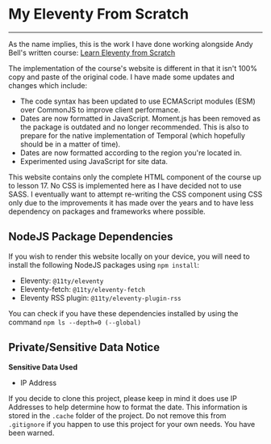 # My Eleventy From Scratch
---

As the name implies, this is the work I have done working alongside Andy Bell's written course: [Learn Eleventy from Scratch](https://learneleventyfromscratch.com/)

The implementation of the course's website is different in that it isn't 100% copy and paste of the original code. I have made some updates and changes which include:

- The code syntax has been updated to use ECMAScript modules (ESM) over CommonJS to improve client performance.
- Dates are now formatted in JavaScript. Moment.js has been removed as the package is outdated and no longer recommended. This is also to prepare for the native implementation of Temporal (which hopefully should be in a matter of time).
- Dates are now formatted according to the region you're located in.
- Experimented using JavaScript for site data.

This website contains only the complete HTML component of the course up to lesson 17. No CSS is implemented here as I have decided not to use SASS. I eventually want to attempt re-writing the CSS component using CSS only due to the improvements it has made over the years and to have less dependency on packages and frameworks where possible.

## NodeJS Package Dependencies

If you wish to render this website locally on your device, you will need to install the following NodeJS packages using `npm install`:

- Eleventy: `@11ty/eleventy`
- Eleventy-fetch: `@11ty/eleventy-fetch`
- Eleventy RSS plugin: `@11ty/eleventy-plugin-rss`

You can check if you have these dependencies installed by using the command `npm ls --depth=0 (--global)`

## Private/Sensitive Data Notice

**Sensitive Data Used**
- IP Address

If you decide to clone this project, please keep in mind it does use IP Addresses to help determine how to format the date. This information is stored in the `.cache` folder of the project. Do not remove this from `.gitignore` if you happen to use this project for your own needs. You have been warned.
